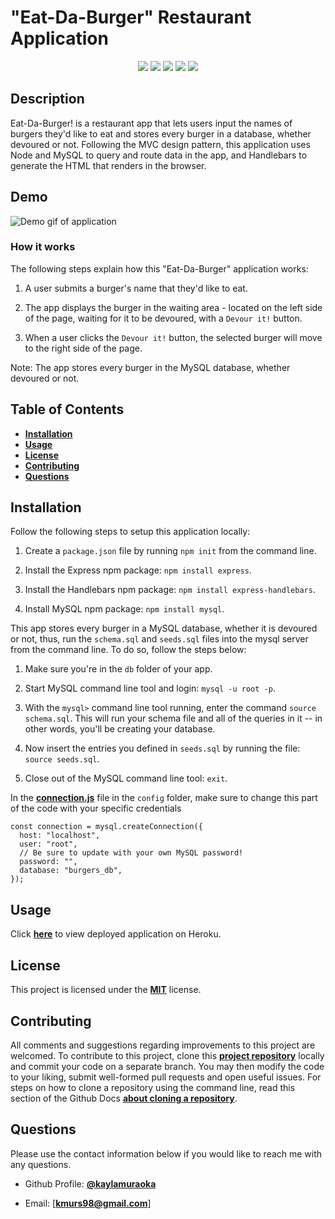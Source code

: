 # "Eat-Da-Burger" Restaurant Application

<p align="center">
  <img src="https://img.shields.io/badge/LICENSE-mit-green"/>

  <img src="https://img.shields.io/badge/node.js%20-%2343853D.svg?&style=for-the-badge&logo=node.js&logoColor=white"/>

  <img src="https://img.shields.io/badge/express.js%20-%23404d59.svg?&style=for-the-badge"/>

  <img src="https://img.shields.io/badge/bootstrap%20-%23563D7C.svg?&style=for-the-badge&logo=bootstrap&logoColor=white"/>

  <img src="https://img.shields.io/badge/mysql-%2300f.svg?&style=for-the-badge&logo=mysql&logoColor=white"/>
</p>

## Description

Eat-Da-Burger! is a restaurant app that lets users input the names of burgers they'd like to eat and stores every burger in a database, whether devoured or not. Following the MVC design pattern, this application uses Node and MySQL to query and route data in the app, and Handlebars to generate the HTML that renders in the browser.

## Demo

![Demo gif of application](./public/assets/images/burger_demo.gif)

### How it works

The following steps explain how this "Eat-Da-Burger" application works:

1. A user submits a burger's name that they'd like to eat.

2. The app displays the burger in the waiting area - located on the left side of the page, waiting for it to be devoured, with a `Devour it!` button.

3. When a user clicks the `Devour it!` button, the selected burger will move to the right side of the page.

Note: The app stores every burger in the MySQL database, whether devoured or not.

## Table of Contents

- [**Installation**](#installation)
- [**Usage**](#usage)
- [**License**](#license)
- [**Contributing**](#contributing)
- [**Questions**](#questions)

## Installation

Follow the following steps to setup this application locally:

1. Create a `package.json` file by running `npm init` from the command line.

2. Install the Express npm package: `npm install express`.

3. Install the Handlebars npm package: `npm install express-handlebars`.

4. Install MySQL npm package: `npm install mysql`.

This app stores every burger in a MySQL database, whether it is devoured or not, thus, run the `schema.sql` and `seeds.sql` files into the mysql server from the command line. To do so, follow the steps below:

1. Make sure you're in the `db` folder of your app.

2. Start MySQL command line tool and login: `mysql -u root -p`.

3. With the `mysql>` command line tool running, enter the command `source schema.sql`. This will run your schema file and all of the queries in it -- in other words, you'll be creating your database.

4. Now insert the entries you defined in `seeds.sql` by running the file: `source seeds.sql`.

5. Close out of the MySQL command line tool: `exit`.

In the [**connection.js**](config/connection.js) file in the `config` folder, make sure to change this part of the code with your specific credentials

```
const connection = mysql.createConnection({
  host: "localhost",
  user: "root",
  // Be sure to update with your own MySQL password!
  password: "",
  database: "burgers_db",
});
```

## Usage

Click [**here**](https://secure-ravine-36989.herokuapp.com/) to view deployed application on Heroku.

## License

This project is licensed under the [**MIT**](https://opensource.org/licenses/MIT) license.

## Contributing

All comments and suggestions regarding improvements to this project are welcomed. To contribute to this project, clone this [**project repository**](https://github.com/kaylamuraoka/burger) locally and commit your code on a separate branch. You may then modify the code to your liking, submit well-formed pull requests and open useful issues. For steps on how to clone a repository using the command line, read this section of the Github Docs [**about cloning a repository**](https://docs.github.com/en/free-pro-team@latest/github/creating-cloning-and-archiving-repositories/cloning-a-repository#about-cloning-a-repository).

## Questions

Please use the contact information below if you would like to reach me with any questions.

- Github Profile: [**@kaylamuraoka**](https://github.com/kaylamuraoka)

- Email: [**kmurs98@gmail.com**]
